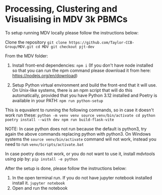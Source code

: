 # Processing, Clustering and Visualising in MDV 3k PBMCs

To setup running MDV locally please follow the instructions below:

Clone the repository
`git clone https://github.com/Taylor-CCB-Group/MDV.git
cd MDV
git checkout pjt-dev`

From the MDV folder:

1. Install front-end dependencies:
    `npm i`
(If you don't have node installed so that you can run the npm command please download it from here: https://nodejs.org/en/download)

2. Setup Python virtual environment and build the front-end that it will use. On Unix-like systems, there is an npm script that will do this automatically, provided that you have Python 3.12 installed and Poetry is available in your PATH:
    `npm run python-setup`

This is equvalent to running the following commands, so in case it doesn't work run these:
    `python -m venv venv
     source venv/bin/activate
     cd python
     poetry install --with dev
     npm run build-flask-vite`

NOTE:
In case python does not run because the default is python3, try again the above commands replacing python with python3.
On Windows systems the `source venv/bin/activate` command will not work, instead you need to run `venv/Scripts/activate.bat`

In case poetry does not work, or you do not want to use it, install mdvtools using pip by:
`pip install -e python`

After the setup is done, please follow the instructions below:

1. In the open terminal run. If you do not have jupyter notebook installed install it.
    `jupyter notebook`
2. Open and run the notebook